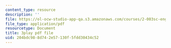 ```yaml
---
content_type: resource
description: ''
file: https://ol-ocw-studio-app-qa.s3.amazonaws.com/courses/2-003sc-engineering-dynamics-fall-2011/204bdc988d742e57130f5fdd30434c52_1xJJu5p3dD0.pdf
file_type: application/pdf
resourcetype: Document
title: 3play pdf file
uid: 204bdc98-8d74-2e57-130f-5fdd30434c52
---
```

